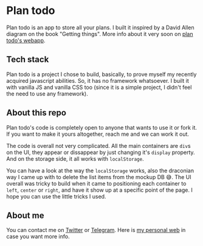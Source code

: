 # Plan todo
Plan todo is an app to store all your plans. I built it inspired by a David Allen diagram on the book "Getting things". More info about it very soon on [plan todo's webapp](https://plan-todo.com).

## Tech stack
Plan todo is a project I chose to build, basically, to prove myself my recently acquired javascript abilities. So, it has no framework whatsoever. I built it with vanilla JS and vanilla CSS too (since it is a simple project, I didn't feel the need to use any framework).

## About this repo
Plan todo's code is completely open to anyone that wants to use it or fork it. If you want to make it yours altogether, reach me and we can work it out.

The code is overall not very complicated. All the main containers are `div`s on the UI, they appear or dissappear by just changing it's `display` property. And on the storage side, it all works with `localStorage`.

You can have a look at the way the `localStorage` works, also the draconian way I came up with to delete the list items from the mockup DB 😅. The UI overall was tricky to build when it came to positioning each container to `left`, `center` or `right`, and have it show up at a specific point of the page. I hope you can use the little tricks I used.

## About me
You can contact me on [Twitter](https://twitter.com/CarlosZBent/) or [Telegram](https://t.me/carloszbent_channel). Here is [my personal web](https://carlos-z-bent.com) in case you want more info.

